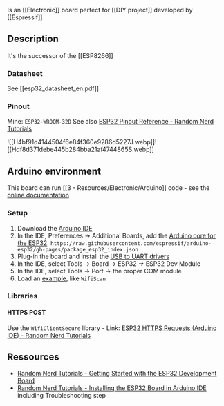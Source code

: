 Is an [[Electronic]] board perfect for [[DIY project]] developed by [[Espressif]]
## Description
It's the successor of the [[ESP8266]]
### Datasheet
See [[esp32_datasheet_en.pdf]]
### Pinout
Mine: `ESP32-WROOM-32D`
See also [ESP32 Pinout Reference - Random Nerd Tutorials](https://randomnerdtutorials.com/esp32-pinout-reference-gpios/)

![[H4bf91d4144504f6e84f360e9286d5227J.webp]]![[Hdf8d371debe445b284bba21af4744865S.webp]]
## Arduino environment
This board can run [[3 - Resources/Electronic/Arduino]] code - see the [online documentation](https://docs.espressif.com/projects/arduino-esp32/en/latest/)
### Setup
1. Download the [Arduino IDE](https://www.arduino.cc/en/software)
2. In the IDE, Preferences → Additional Boards, add the [Arduino core for the ESP32](https://github.com/espressif/arduino-esp32): `https://raw.githubusercontent.com/espressif/arduino-esp32/gh-pages/package_esp32_index.json`
3. Plug-in the board and install the [USB to UART drivers](https://www.silabs.com/developers/usb-to-uart-bridge-vcp-drivers?tab=downloads)
4. In the IDE, select Tools → Board → ESP32 → ESP32 Dev Module
5. In the IDE, select Tools → Port → the proper COM module
6. Load an [example](https://github.com/espressif/arduino-esp32/tree/master/libraries), like `WifiScan`
### Libraries
#### HTTPS POST
Use the `WifiClientSecure` library - Link: [ESP32 HTTPS Requests (Arduino IDE) - Random Nerd Tutorials](https://randomnerdtutorials.com/esp32-https-requests/)
## Ressources
- [Random Nerd Tutorials - Getting Started with the ESP32 Development Board](https://randomnerdtutorials.com/getting-started-with-esp32/)
- [Random Nerd Tutorials - Installing the ESP32 Board in Arduino IDE](https://randomnerdtutorials.com/installing-the-esp32-board-in-arduino-ide-windows-instructions/) including Troubleshooting step

